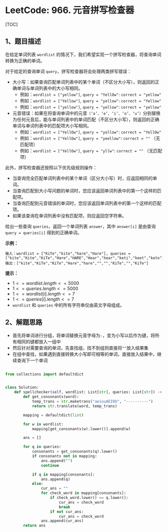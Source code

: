# LeetCode: 966. 元音拼写检查器

[TOC]

## 1、题目描述

在给定单词列表 `wordlist` 的情况下，我们希望实现一个拼写检查器，将查询单词转换为正确的单词。

对于给定的查询单词 `query`，拼写检查器将会处理两类拼写错误：

-   大小写：如果查询匹配单词列表中的某个单词（不区分大小写），则返回的正确单词与单词列表中的大小写相同。
    -   例如：`wordlist = ["yellow"]`, `query = "YellOw"`: `correct = "yellow"`
    -   例如：`wordlist = ["Yellow"]`, `query = "yellow"`: `correct = "Yellow"`
    -   例如：`wordlist = ["yellow"]`, `query = "yellow"`: `correct = "yellow"`
- 元音错误：如果在将查询单词中的元音`（‘a’、‘e’、‘i’、‘o’、‘u’）`分别替换为任何元音后，能与单词列表中的单词匹配（不区分大小写），则返回的正确单词与单词列表中的匹配项大小写相同。
    -   例如：`wordlist = ["YellOw"]`, `query = "yollow"`: `correct = "YellOw"`
    -   例如：`wordlist = ["YellOw"]`, `query = "yeellow"`: `correct = ""` （无匹配项）
    -   例如：`wordlist = ["YellOw"]`, `query = "yllw"`: `correct = ""` （无匹配项）


此外，拼写检查器还按照以下优先级规则操作：

-   当查询完全匹配单词列表中的某个单词（区分大小写）时，应返回相同的单词。
-   当查询匹配到大小写问题的单词时，您应该返回单词列表中的第一个这样的匹配项。
-   当查询匹配到元音错误的单词时，您应该返回单词列表中的第一个这样的匹配项。
-   如果该查询在单词列表中没有匹配项，则应返回空字符串。

给出一些查询 `queries`，返回一个单词列表 `answer`，其中 `answer[i]` 是由查询 `query = queries[i]` 得到的正确单词。

 

**示例：**

```
输入：wordlist = ["KiTe","kite","hare","Hare"], queries = ["kite","Kite","KiTe","Hare","HARE","Hear","hear","keti","keet","keto"]
输出：["kite","KiTe","KiTe","Hare","hare","","","KiTe","","KiTe"]
```

**提示：**

-   $1 <= wordlist.length <= 5000$
-   $1 <= queries.length <= 5000$
-   $1 <= wordlist[i].length <= 7$
-   $1 <= queries[i].length <= 7$
-   `wordlist` 和 `queries` 中的所有字符串仅由英文字母组成。



## 2、解题思路

-   首先将单词进行分组，将单词替换元音字母为`-`，变为小写以后作为键，将所有相同的键都放入一组中
-   然后针对需要查询的单词，先查找组，找不到组则直接将`""`放入结果集
-   在组中查找，如果遇到直接转换大小写即可相等的单词，直接放入结果中，继续查询下一个单词



```python

from collections import defaultdict


class Solution:
    def spellchecker(self, wordlist: List[str], queries: List[str]) -> List[str]:
        def get_consonants(word):
            temp_trans = str.maketrans("aeiouAEIOU", "----------")
            return str.translate(word, temp_trans)

        mapping = defaultdict(list)

        for w in wordlist:
            mapping[get_consonants(w).lower()].append(w)

        ans = []

        for q in queries:
            consonants = get_consonants(q).lower()
            if consonants not in mapping:
                ans.append("")
                continue

            if q in mapping[consonants]:
                ans.append(q)
            else:
                cur_ans = ""
                for check_word in mapping[consonants]:
                    if check_word.lower() == q.lower():
                        cur_ans = check_word
                        break
                    if not cur_ans:
                        cur_ans = check_word
                ans.append(cur_ans)
        return ans
```

